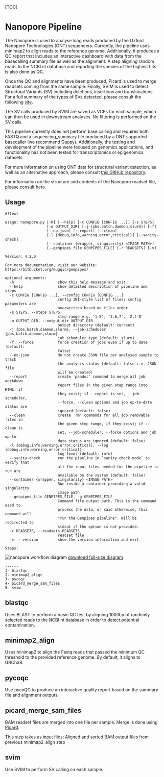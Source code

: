 [TOC]


Nanopore Pipeline
==============

The Nanopore is used to analyse long reads produced by the Oxford Nanopore Technologies (ONT) sequencers.
Currently, the pipeline uses minimap2 to align reads to the reference genome. Additionally, it produces
a QC report that includes an interactive dashboard with data from the basecalling summary file as well
as the alignment. A step aligning random reads to the NCBI nt database and reporting the species of the
highest hits is also done as QC.

Once the QC and alignments have been produced, Picard is used to merge readsets coming from the same
sample. Finally, SVIM is used to detect Structural Variants (SV) including deletions, insertions and
translocations. For a full summary of the types of SVs detected, please consult the following [site](
https://github.com/eldariont/svim#background-on-structural-variants-and-long-reads).

The SV calls produced by SVIM are saved as VCFs for each sample, which can then be used in downstream
analyses. No filtering is performed on the SV calls.

This pipeline currently does not perform base calling and requires both FASTQ and a sequencing_summary
file produced by a ONT supported basecaller (we recommend Guppy). Additionally, the testing and
development of the pipeline were focused on genomics applications, and functionality has not been tested
for transcriptomics or epigenomics datasets.

For more information on using ONT data for structural variant detection, as well as an alternative
approach, please consult [this GitHub repository](https://github.com/nanoporetech/pipeline-structural-variation).

For information on the structure and contents of the Nanopore readset file, please consult [here](
https://bitbucket.org/mugqic/genpipes/src/master/#markdown-header-nanopore).


Usage
-----
```
#!text

usage: nanopore.py [-h] [--help] [-c CONFIG [CONFIG ...]] [-s STEPS]
                   [-o OUTPUT_DIR] [-j {pbs,batch,daemon,slurm}] [-f]
                   [--no-json] [--report] [--clean]
                   [-l {debug,info,warning,error,critical}] [--sanity-check]
                   [--container {wrapper, singularity} <IMAGE PATH>]
                   [--genpipes_file GENPIPES_FILE] [-r READSETS] [-v]

Version: 4.2.0

For more documentation, visit our website: https://bitbucket.org/mugqic/genpipes/

optional arguments:
  -h                    show this help message and exit
  --help                show detailed description of pipeline and steps
  -c CONFIG [CONFIG ...], --config CONFIG [CONFIG ...]
                        config INI-style list of files; config parameters are
                        overwritten based on files order
  -s STEPS, --steps STEPS
                        step range e.g. '1-5', '3,6,7', '2,4-8'
  -o OUTPUT_DIR, --output-dir OUTPUT_DIR
                        output directory (default: current)
  -j {pbs,batch,daemon,slurm}, --job-scheduler {pbs,batch,daemon,slurm}
                        job scheduler type (default: slurm)
  -f, --force           force creation of jobs even if up to date (default:
                        false)
  --no-json             do not create JSON file per analysed sample to track
                        the analysis status (default: false i.e. JSON file
                        will be created)
  --report              create 'pandoc' command to merge all job markdown
                        report files in the given step range into HTML, if
                        they exist; if --report is set, --job-scheduler,
                        --force, --clean options and job up-to-date status are
                        ignored (default: false)
  --clean               create 'rm' commands for all job removable files in
                        the given step range, if they exist; if --clean is
                        set, --job-scheduler, --force options and job up-to-
                        date status are ignored (default: false)
  -l {debug,info,warning,error,critical}, --log {debug,info,warning,error,critical}
                        log level (default: info)
  --sanity-check        run the pipeline in `sanity check mode` to verify that
                        all the input files needed for the pipeline to run are
                        available on the system (default: false)
  --container {wrapper, singularity} <IMAGE PATH>
                        Run inside a container providing a valid singularity
                        image path
  --genpipes_file GENPIPES_FILE, -g GENPIPES_FILE
                        Command file output path. This is the command used to
                        process the data, or said otherwise, this command will
                        "run the Genpipes pipeline". Will be redirected to
                        stdout if the option is not provided.
  -r READSETS, --readsets READSETS
                        readset file
  -v, --version         show the version information and exit

Steps:
```
![nanopore workflow diagram](https://bitbucket.org/mugqic/genpipes/raw/master/resources/workflows/GenPipes_nanopore.resized.png)
[download full-size diagram](https://bitbucket.org/mugqic/genpipes/raw/master/resources/workflows/GenPipes_nanopore.png)
```
------
1- blastqc
2- minimap2_align
3- pycoqc
4- picard_merge_sam_files
5- svim

```
blastqc
-------
Uses BLAST to perform a basic QC test by aligning 1000bp of randomly selected
reads to the NCBI nt database in order to detect potential contamination.

minimap2_align
--------------
Uses minimap2 to align the Fastq reads that passed the minimum QC threshold to
the provided reference genome. By default, it aligns to GRCh38.

pycoqc
------
Use pycoQC to produce an interactive quality report based on the summary file and
alignment outputs.

picard_merge_sam_files
----------------------
BAM readset files are merged into one file per sample.
Merge is done using [Picard](http://broadinstitute.github.io/picard/).

This step takes as input files:
Aligned and sorted BAM output files from previous minimap2_align step

svim
----
Use SVIM to perform SV calling on each sample.


